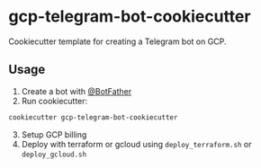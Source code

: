 # gcp-telegram-bot-cookiecutter

Cookiecutter template for creating a Telegram bot on GCP. 

## Usage

1. Create a bot with [@BotFather](https://t.me/BotFather)
2. Run cookiecutter:
```bash
cookiecutter gcp-telegram-bot-cookiecutter
```
3. Setup GCP billing
4. Deploy with terraform or gcloud using `deploy_terraform.sh` or `deploy_gcloud.sh`
